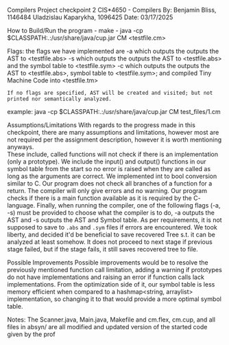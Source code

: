 Compilers Project checkpoint 2
CIS*4650 - Compilers
By: 
    Benjamin Bliss, 1146484
    Uladzislau Kaparykha, 1096425
Date: 03/17/2025


How to Build/Run the program
	- make
	- java -cp $CLASSPATH:.:/usr/share/java/cup.jar CM <testfile.cm> <flag>

Flags:
    the flags we have implemented are 
     -a     which outputs the outputs the AST to <testfile.abs>
     -s     which outputs the outputs the AST to <testfile.abs> and the symbol table to <testfile.sym>
     -c     which outputs the outputs the AST to <testfile.abs>, symbol table to <testfile.sym>; and compiled Tiny Machine Code into <testfile.tm>

    If no flags are specified, AST will be created and visited; but not printed nor semantically analyzed.

example:
    java -cp $CLASSPATH:.:/usr/share/java/cup.jar CM test_files/1.cm


Assumptions/Limitations
	With regards to the progress made in this checkpoint, there are many assumptions and limitations, 
    however most are not required per the assignment description, however it is worth mentioning anyways.  
    These include, called functions will not check if there is an implementation (only a prototype). We 
    include the input() and output() functions in our symbol table from the start so no error is raised 
    when they are called as long as the arguments are correct. We implemented int to bool conversion 
    similar to C.  Our program does not check all branches of a function for a return. The compiler will 
    only give errors and no warning.  Our program checks if there is a main function available as it is 
    required by the C- language.  Finally, when running the compiler, one of the following flags (-a, -s) 
    must be provided to choose what the compiler is to do, -a outputs the AST and -s outputs the AST and Symbol 
    table. As per requirements, it is not supposed to save to `.abs` and `.sym` files if errors are encountered. We took liberty, and decided it'd be beneficial to save recovered Tree s.t. it can be analyzed at least somehow. It does not proceed to next stage if previous stage failed, but if the stage fails, it still saves recovered tree to file.

Possible Improvements
    Possible improvements would be to resolve the previously mentioned function call limitation, adding a 
    warning if prototypes do not have implementations and raising an error if function calls lack implementations. 
    From the optimization side of it, our symbol table is less memory efficient when compared to a hashmap<string, arraylist> 
    implementation, so changing it to that would provide a more optimal symbol table.


Notes:
	The Scanner.java, Main.java, Makefile and cm.flex, cm.cup, and all files in absyn/ are all modified and updated 
    version of the started code given by the prof